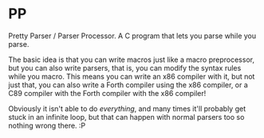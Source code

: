 # PP
Pretty Parser / Parser Processor. A C program that lets you parse while you parse.

The basic idea is that you can write macros just like a macro preprocessor, but you can also write parsers, that is, you can modify the syntax rules while you macro. This means you can write an x86 compiler with it, but not just that, you can also write a Forth compiler using the x86 compiler, or a C89 compiler with the Forth compiler with the x86 compiler!

Obviously it isn't able to do _everything_, and many times it'll probably get stuck in an infinite loop, but that can happen with normal parsers too so nothing wrong there. :P
